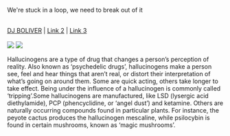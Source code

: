 <p align="center">
  <p>We're stuck in a loop, we need to break out of it</p><br>
  <a href="https://soundcloud.com/djboliver">DJ BOLIVER</a> |
  <a href="#">Link 2</a> |
  <a href="#">Link 3</a>
  <br><br>
  <img src="http://31.media.tumblr.com/0bdf347448ddc4d0b839afae7fa74b56/tumblr_ne2y3mPPIE1txeruoo1_500.gif"> <img src="http://31.media.tumblr.com/0bdf347448ddc4d0b839afae7fa74b56/tumblr_ne2y3mPPIE1txeruoo1_500.gif">
</p>

<p align="center">
  <p> Hallucinogens are a type of drug that changes a person’s perception of reality. Also known as ‘psychedelic drugs’, hallucinogens make a person see, feel and hear things that aren’t real, or distort their interpretation of what’s going on around them. Some are quick acting, others take longer to take effect. Being under the influence of a hallucinogen is commonly called ‘tripping’.Some hallucinogens are manufactured, like LSD (lysergic acid diethylamide), PCP (phencyclidine, or ‘angel dust’) and ketamine. Others are naturally occurring compounds found in particular plants. For instance, the peyote cactus produces the hallucinogen mescaline, while psilocybin is found in certain mushrooms, known as ‘magic mushrooms’. </p>
</p>

